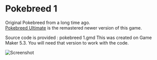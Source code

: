 # Pokebreed 1
Original Pokebreed from a long time ago.  
[Pokebreed Ultimate](https://github.com/timeblade0/pokebreed_ultimate) is the remastered newer version of this game.  

Source code is provided : pokebreed 1.gmd
This was created on Game Maker 5.3. You will need that version to work with the code.

![Screenshot](https://github.com/timeblade0/pokebreed_1/blob/main/screenshot.PNG)
